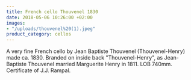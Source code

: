 ```yaml
---
title: French cello Thouvenel 1830
date: 2018-05-06 10:26:00 +02:00
images:
- "/uploads/thouvenel%20(1).jpeg"
product_category: cellos
---
```


A very fine French cello by Jean Baptiste Thouvenel (Thouvenel-Henry) made ca. 1830. Branded on inside back "Thouvenel-Henry", as Jean-Baptiste Thouvenel married Marguerite Henry in 1811. LOB 740mm. Certificate of J.J. Rampal.
